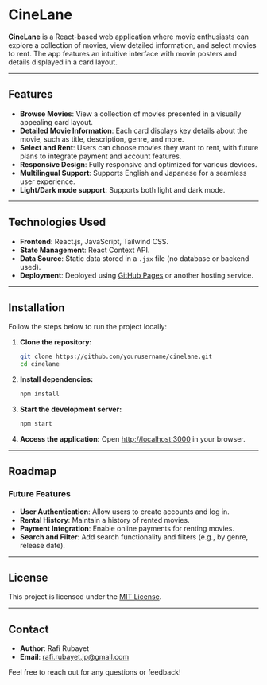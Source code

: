 # CineLane

**CineLane** is a React-based web application where movie enthusiasts can explore a collection of movies, view detailed information, and select movies to rent. The app features an intuitive interface with movie posters and details displayed in a card layout.

---

## Features

- **Browse Movies**: View a collection of movies presented in a visually appealing card layout.
- **Detailed Movie Information**: Each card displays key details about the movie, such as title, description, genre, and more.
- **Select and Rent**: Users can choose movies they want to rent, with future plans to integrate payment and account features.
- **Responsive Design**: Fully responsive and optimized for various devices.
- **Multilingual Support**: Supports English and Japanese for a seamless user experience.
- **Light/Dark mode support**: Supports both light and dark mode.

---

## Technologies Used

- **Frontend**: React.js, JavaScript, Tailwind CSS.
- **State Management**: React Context API.
- **Data Source**: Static data stored in a `.jsx` file (no database or backend used).
- **Deployment**: Deployed using [GitHub Pages](https://rafi-rubayet.github.io/Cinelane/) or another hosting service.

---

## Installation

Follow the steps below to run the project locally:

1. **Clone the repository:**
   ```bash
   git clone https://github.com/yourusername/cinelane.git
   cd cinelane
   ```

2. **Install dependencies:**
   ```bash
   npm install
   ```

3. **Start the development server:**
   ```bash
   npm start
   ```

4. **Access the application:**
   Open [http://localhost:3000](http://localhost:3000) in your browser.

---

## Roadmap

### Future Features

- **User Authentication**: Allow users to create accounts and log in.
- **Rental History**: Maintain a history of rented movies.
- **Payment Integration**: Enable online payments for renting movies.
- **Search and Filter**: Add search functionality and filters (e.g., by genre, release date).

---

## License

This project is licensed under the [MIT License](LICENSE).

---

## Contact

- **Author**: Rafi Rubayet  
- **Email**: [rafi.rubayet.jp@gmail.com](mailto:rafi.rubayet.jp@gmail.com)  

Feel free to reach out for any questions or feedback!
